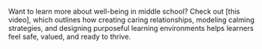 Want to learn more about well-being in middle school? Check out \[this video], which outlines how creating caring relationships, modeling calming strategies, and designing purposeful learning environments helps learners feel safe, valued, and ready to thrive.
